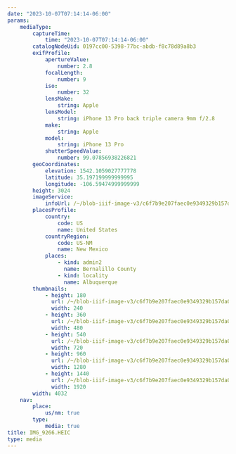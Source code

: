 ```yaml
---
date: "2023-10-07T07:14:14-06:00"
params:
    mediaType:
        captureTime:
            time: "2023-10-07T07:14:14-06:00"
        catalogNodeUid: 0197cc00-5398-77bc-abdb-f8c78d89a8b3
        exifProfile:
            apertureValue:
                number: 2.8
            focalLength:
                number: 9
            iso:
                number: 32
            lensMake:
                string: Apple
            lensModel:
                string: iPhone 13 Pro back triple camera 9mm f/2.8
            make:
                string: Apple
            model:
                string: iPhone 13 Pro
            shutterSpeedValue:
                number: 99.07856938226821
        geoCoordinates:
            elevation: 1542.1059027777778
            latitude: 35.197199999999995
            longitude: -106.59474999999999
        height: 3024
        imageService:
            infoUrl: /~/blob-iiif-image-v3/c6f7b9e207faec0e9349329b157da08048755ec3ee1b19ba9819db0e7c350781/info.json
        placesProfile:
            country:
                code: US
                name: United States
            countryRegion:
                code: US-NM
                name: New Mexico
            places:
                - kind: admin2
                  name: Bernalillo County
                - kind: locality
                  name: Albuquerque
        thumbnails:
            - height: 180
              url: /~/blob-iiif-image-v3/c6f7b9e207faec0e9349329b157da08048755ec3ee1b19ba9819db0e7c350781/full/240%2C180/0/default.jpg
              width: 240
            - height: 360
              url: /~/blob-iiif-image-v3/c6f7b9e207faec0e9349329b157da08048755ec3ee1b19ba9819db0e7c350781/full/480%2C360/0/default.jpg
              width: 480
            - height: 540
              url: /~/blob-iiif-image-v3/c6f7b9e207faec0e9349329b157da08048755ec3ee1b19ba9819db0e7c350781/full/720%2C540/0/default.jpg
              width: 720
            - height: 960
              url: /~/blob-iiif-image-v3/c6f7b9e207faec0e9349329b157da08048755ec3ee1b19ba9819db0e7c350781/full/1280%2C960/0/default.jpg
              width: 1280
            - height: 1440
              url: /~/blob-iiif-image-v3/c6f7b9e207faec0e9349329b157da08048755ec3ee1b19ba9819db0e7c350781/full/1920%2C1440/0/default.jpg
              width: 1920
        width: 4032
    nav:
        place:
            us/nm: true
        type:
            media: true
title: IMG_9266.HEIC
type: media
---
```

